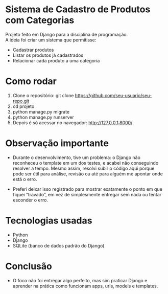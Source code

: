 # Sistema de Cadastro de Produtos com Categorias

Projeto feito em Django para a disciplina de programação.  
A ideia foi criar um sistema que permitisse:

- Cadastrar produtos  
- Listar os produtos já cadastrados  
- Relacionar cada produto a uma categoria


# Como rodar

1. Clone o repositório:
   git clone https://github.com/seu-usuario/seu-repo.git
2. cd projeto
3. python manage.py migrate
4. python manage.py runserver
5. Depois é só acessar no navegador: http://127.0.0.1:8000/


# Observação importante

- Durante o desenvolvimento, tive um problema:
o Django não reconheceu o template em um dos testes, e acabei não conseguindo resolver a tempo.
Mesmo assim, resolvi subir o código aqui porque pode ser útil para análise, revisão ou até para alguém me apontar onde está o erro.

- Preferi deixar isso registrado para mostrar exatamente o ponto em que fiquei “travado”, em vez de simplesmente entregar sem nada ou tentar esconder o erro.


# Tecnologias usadas

- Python
- Django
- SQLite (banco de dados padrão do Django)

# Conclusão

- O foco não foi entregar algo perfeito, mas sim praticar Django e aprender na prática como funcionam apps, urls, models e templates.